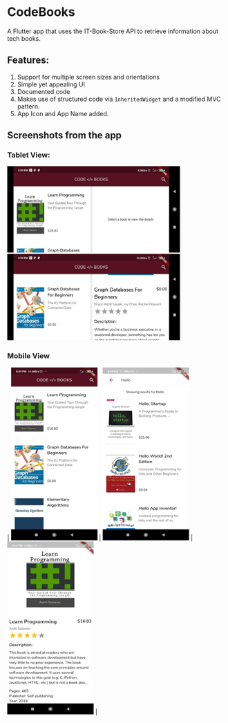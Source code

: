 # CodeBooks

A Flutter app that uses the IT-Book-Store API to retrieve information about tech books.

## Features:
1. Support for multiple screen sizes and orientations
2. Simple yet appealing UI
3. Documented code
4. Makes use of structured code via `InheritedWidget` and a modified MVC pattern.
5. App Icon and App Name added.

## Screenshots from the app

### Tablet View:
<img src="https://github.com/harshadmanglani/codebooks_app/blob/master/screenshots/1.jpeg" width = "400" height = "200">
<img src="https://github.com/harshadmanglani/codebooks_app/blob/master/screenshots/4.jpeg" width = "400" height = "200">

### Mobile View
| <img src="https://github.com/harshadmanglani/codebooks_app/blob/master/screenshots/2.jpeg" height = "400" width = "200"> | <img src="https://github.com/harshadmanglani/codebooks_app/blob/master/screenshots/3.jpeg" height = "400" width = "200"> | <img src="https://github.com/harshadmanglani/codebooks_app/blob/master/screenshots/5.jpeg" height = "400" width = "200"> |